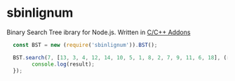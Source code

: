 # sbinlignum
Binary Search Tree ibrary for Node.js. Written in [C/C++ Addons](https://nodejs.org/api/addons.html)

``` js
  const BST = new (require('sbinlignum')).BST();

  BST.search(7, [13, 3, 4, 12, 14, 10, 5, 1, 8, 2, 7, 9, 11, 6, 18], (result) => {
        console.log(result);
  });
```

